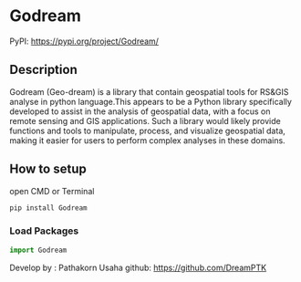 # Godream 

PyPI: https://pypi.org/project/Godream/

## Description 
Godream (Geo-dream) is a library that contain  geospatial tools for RS&GIS analyse in python language.This appears to be a Python library specifically developed to assist in the analysis of geospatial data, with a focus on remote sensing and GIS applications. Such a library would likely provide functions and tools to manipulate, process, and visualize geospatial data, making it easier for users to perform complex analyses in these domains.


##  How to setup

open CMD or Terminal

```python
pip install Godream
```


### Load Packages 
```python
import Godream
```
Develop by : Pathakorn Usaha
github: https://github.com/DreamPTK
